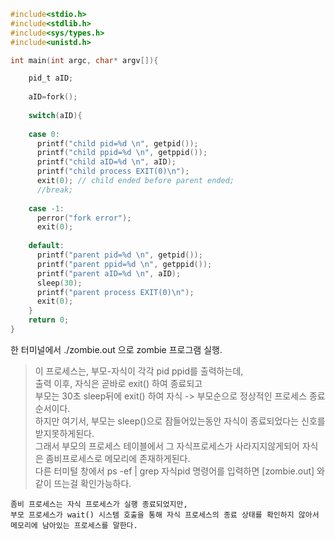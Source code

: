 ```c
#include<stdio.h>
#include<stdlib.h>
#include<sys/types.h>
#include<unistd.h>

int main(int argc, char* argv[]){

	pid_t aID;
	
	aID=fork();
	
	switch(aID){
	
	case 0: 
	  printf("child pid=%d \n", getpid()); 
	  printf("child ppid=%d \n", getppid());
	  printf("child aID=%d \n", aID);
	  printf("child process EXIT(0)\n");  
	  exit(0); // child ended before parent ended;
	  //break;
	
	case -1: 
	  perror("fork error");
	  exit(0); 
	
	default: 
	  printf("parent pid=%d \n", getpid());
	  printf("parent ppid=%d \n", getppid());
	  printf("parent aID=%d \n", aID);
	  sleep(30);
	  printf("parent process EXIT(0)\n"); 
	  exit(0); 
	}
	return 0;
}
```

한 터미널에서 ./zombie.out 으로 zombie 프로그램 실행.    
> 이 프로세스는, 부모-자식이 각각 pid ppid를 출력하는데,  
> 출력 이후, 자식은 곧바로 exit() 하여 종료되고   
> 부모는 30초 sleep뒤에 exit() 하여 자식 -> 부모순으로 정상적인 프로세스 종료순서이다.  
> 하지만 여기서, 부모는 sleep()으로 잠들어있는동안 자식이 종료되었다는 신호를 받지못하게된다.  
> 그래서 부모의 프로세스 테이블에서 그 자식프로세스가 사라지지않게되어 자식은 좀비프로세스로 메모리에 존재하게된다.  
> 다른 터미털 창에서 ps -ef | grep 자식pid  명령어를 입력하면 [zombie.out] <defunct> 와 같이 뜨는걸 확인가능하다.  


```
좀비 프로세스는 자식 프로세스가 실행 종료되었지만,
부모 프로세스가 wait() 시스템 호출을 통해 자식 프로세스의 종료 상태를 확인하지 않아서
메모리에 남아있는 프로세스를 말한다.
```
